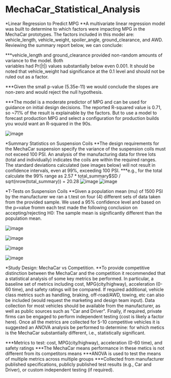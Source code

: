 # MechaCar_Statistical_Analysis
*Linear Regression to Predict MPG
**A multivariate linear regression model was built to determine to which factors were impacting MPG in the MechaCar prototypes. The factors included in this model are: vehicle_length, vehicle_weight, spoiler_angle, ground_clearance, and AWD. Reviewing the summary report below, we can conclude:

***vehicle_length and ground_clearance provided non-random amounts of variance to the model. Both    
  variables had Pr(|t|) values substantially below even 0.001. It should be noted that vehicle_weight     had significance at the 0.1 level and should not be ruled out as a factor.

***Given the small p-value (5.35e-11) we would conclude the slopes are non-zero and would reject the       null hypothesis.

***The model is a moderate predictor of MPG and can be used for guidance on initial design decisions.     The reported R-squared value is 0.71, so ~71% of the result is explainable by the factors. But to use   a model to forecast production MPG and select a configuration for production builds you would want an   R-squared in the 90s.

![image](https://user-images.githubusercontent.com/69257381/129492174-81a8bd72-7c77-4362-b04f-beb5b94cbd8c.png)

 
*Summary Statistics on Suspension Coils
**The design requirements for the MechaCar suspension specify the variance of the suspension coils must not exceed 100 PSI. An analysis of the manufacturing data for three lots (total and individually) indicates the coils are within the required ranges. The standard deviations calculated (see images below) will not result in confidence intervals, even at 99%, exceeding 100 PSI.
***e.g., for the total calculate the 99% range as 2.57 * total_summary$SD / sqrt(nrow(total_summary)) = 20.28
![image](https://user-images.githubusercontent.com/69257381/129492150-b440d5da-b2a3-4c37-bceb-4eb6053d4d54.png)
![image](https://user-images.githubusercontent.com/69257381/129492157-b10331ad-76e3-4b39-b2a0-84cf1328fc36.png)

*T-Tests on Suspension Coils
**Given a population mean (mu) of 1500 PSI by the manufacturer we ran a t.test on four (4) different sets of data taken from the provided sample. We used a 95% confidence level and based on the p=value fromm each test made the following conclusion on accepting/rejecting H0: The sample mean is significantly different than the population mean.

![image](https://user-images.githubusercontent.com/69257381/129492197-c5106c86-cb72-4af0-9e55-44461bcdf223.png)

![image](https://user-images.githubusercontent.com/69257381/129492205-4580671c-e14d-4823-ba3a-931c7c8d8152.png)

![image](https://user-images.githubusercontent.com/69257381/129492221-50e7f310-c0b1-4e85-bc92-bcc1765694fe.png)

![image](https://user-images.githubusercontent.com/69257381/129492224-bf981439-7bbc-44b5-b6e4-29374379f7b0.png)

*Study Design: MechaCar vs Competition.
**To provide competitive distinction between the MechaCar and the competition it recommended that a statistical analysis of some key metrics be performed. In particular, a baseline set of metrics including cost, MPG(city/highway), acceleration (0-60 time), and safety ratings will be compared. If required additional, vehicle class metrics such as handling, braking, off-road/AWD, towing, etc can also be included (would request the marketing and design team input). Data collection for most vehicles should be available from the manufacturer, as well as public sources such as "Car and Driver". Finally, if required, private firms can be engaged to perform independent testing (cost is likely a factor here). Once all the metrics are collected for 5-10 competitive vehicles it is suggested an ANOVA analysis be performed to determine: for which metics is the MechaCar substantially different, i.e., statistically significant.

***Metrics to test: cost, MPG(city/highway), acceleration (0-60 time), and safety ratings
***The MechaCar means performance in these metics is not different from its competitors means
***ANOVA is used to test the means of multiple metrics across multiple groups
***Collected from manufacturer published specifications, publicly published test results (e.g., Car and Driver), or custom independent testing (if required).
